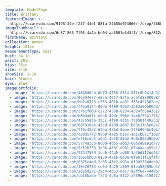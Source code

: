 ```yaml
---
template: ModelPage
title: Brittany
featuredImage: >-
  https://ucarecdn.com/9195f34e-f237-44ef-88fa-24655d973066/-/crop/2688x1016/0,115/-/preview/
imageThumbnail: >-
  https://ucarecdn.com/6c87f863-7f93-4a4b-bc04-aa3501e4d3f1/-/crop/832x798/717,116/-/preview/
firstName: Brittany
collection: Women
height: 181cm
measurementType: bust
bust: 34 in
waist: 28in
hips: 35in
size: 8-10
shoeSize: 9-10
hair: Blonde
eyes: Blue
imagePortfolio:
  - image: 'https://ucarecdn.com/4648d0cb-db79-4750-8314-01fc8b0414c9/'
  - image: 'https://ucarecdn.com/8ce94e77-e2ca-42f7-83fe-acbfd8790058/'
  - image: 'https://ucarecdn.com/bb7a0323-c533-401b-aa31-355c427302ae/'
  - image: 'https://ucarecdn.com/f4ba0174-00db-4f80-92e2-3b82a06b96dd/'
  - image: 'https://ucarecdn.com/37b1f060-c272-4588-8234-4324fc6a4361/'
  - image: 'https://ucarecdn.com/b8bdadfc-ebb6-49dc-996e-1aebf5841f75/'
  - image: 'https://ucarecdn.com/43c55836-39cc-4f80-9351-750501449acd/'
  - image: 'https://ucarecdn.com/68f916ae-43ad-4709-a0d7-b63c27d5e024/'
  - image: 'https://ucarecdn.com/7f0c45a2-69aa-436d-8eae-22fb90b0c4e2/'
  - image: 'https://ucarecdn.com/c29d5772-98b9-4a85-b16c-ab1cb871f168/'
  - image: 'https://ucarecdn.com/ef56cdc5-a9a1-4e78-80a2-9d0c006d9e0d/'
  - image: 'https://ucarecdn.com/5774a35b-8000-4db5-add3-68bce8e91d77/'
  - image: 'https://ucarecdn.com/5c52b733-3d06-453f-8901-07a6aaaa59b1/'
  - image: 'https://ucarecdn.com/72447559-1cd6-44d5-ad08-3a36d512dd93/'
  - image: 'https://ucarecdn.com/1665bb03-8130-47eb-8d3e-9f9b11f1efaf/'
  - image: 'https://ucarecdn.com/0375c4ed-2c65-43e2-893a-df902394deb9/'
  - image: 'https://ucarecdn.com/15e20733-cd04-4d29-a509-61ea58669be4/'
  - image: 'https://ucarecdn.com/2d2bd271-39c4-4d53-8ac7-92ff6e74448b/'
  - image: 'https://ucarecdn.com/cb18babb-f223-4c8a-8322-a989dce15022/'
---
```


